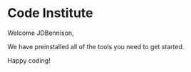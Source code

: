 # Code Institute

Welcome JDBennison,

We have preinstalled all of the tools you need to get started.

Happy coding!
